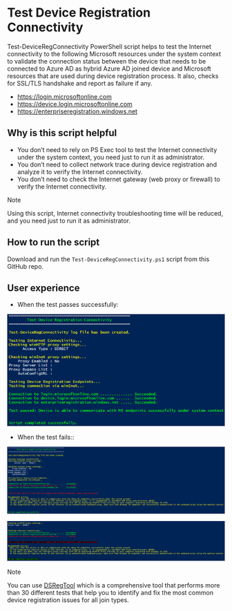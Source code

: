 # Test Device Registration Connectivity
Test-DeviceRegConnectivity PowerShell script helps to test the Internet connectivity to the following Microsoft resources under the system context to validate the connection status between the device that needs to be connected to Azure AD as hybrid Azure AD joined device and Microsoft resources that are used during device registration process. It also, checks for SSL/TLS handshake and report as failure if any.

  - https://login.microsoftonline.com
  - https://device.login.microsoftonline.com
  - https://enterpriseregistration.windows.net
 
## Why is this script helpful

  - You don’t need to rely on PS Exec tool to test the Internet connectivity under the system context, you need just to run it as administrator.
  - You don’t need to collect network trace during device registration and analyze it to verify the Internet connectivity.
  - You don’t need to check the Internet gateway (web proxy or firewall) to verify the Internet connectivity.

> [!NOTE]
> Using this script, Internet connectivity troubleshooting time will be reduced, and you need just to run it as administrator.

## How to run the script

Download and run the `Test-DeviceRegConnectivity.ps1` script from this GitHub repo. 

## User experience

- When the test passes successfully: 

![TestPass](https://github.com/Azure-Samples/TestDeviceRegConnectivity/blob/main/media/pass.png)

- When the test fails:: 

![TestFail1](https://github.com/Azure-Samples/TestDeviceRegConnectivity/blob/main/media/f1.png)

![TestFail2](https://github.com/Azure-Samples/TestDeviceRegConnectivity/blob/main/media/f3.png)

> [!NOTE]
> You can use [DSRegTool](https://github.com/mzmaili/DSRegTool) which is a comprehensive tool that performs more than 30 different tests that help you to identify and fix the most common device registration issues for all join types.
